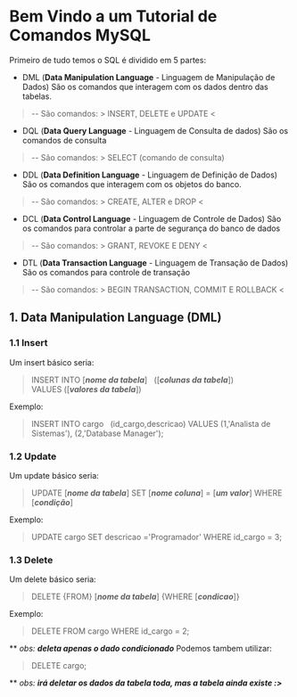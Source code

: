 
# Bem Vindo a um Tutorial de Comandos MySQL

Primeiro de tudo temos o SQL é dividido em 5 partes:

- DML (**Data Manipulation Language** - Linguagem de Manipulação de Dados)  São os comandos que interagem com os dados dentro das tabelas.
>-- São comandos: > INSERT, DELETE e UPDATE <
- DQL (**Data Query Language** - Linguagem de Consulta de dados) São os comandos de consulta
>-- São comandos: > SELECT (comando de consulta)
- DDL (**Data Definition Language** - Linguagem de Definição de Dados)  São os comandos que interagem com os objetos do banco.
>-- São comandos: > CREATE, ALTER e DROP <
- DCL (**Data Control Language** - Linguagem de Controle de Dados) São os comandos para controlar a parte de segurança do banco de dados
>-- São comandos: > GRANT, REVOKE E DENY <
- DTL (**Data Transaction Language** - Linguagem de Transação de Dados) São os comandos para controle de transação
>-- São comandos: > BEGIN TRANSACTION, COMMIT E ROLLBACK <

## 1. Data Manipulation Language (DML)

### **1.1 Insert**
Um insert básico seria:

>INSERT INTO [***nome da tabela***] &nbsp;  ([***colunas da tabela***]) \
>VALUES ([***valores da tabela***])

Exemplo:
>INSERT INTO cargo &nbsp; (id_cargo,descricao)
	    VALUES (1,'Analista de Sistemas'),
		               (2,'Database Manager');

### **1.2 Update**
 Um update básico seria:
>UPDATE [***nome da tabela***] 
	  SET [***nome coluna***] = [***um valor***] 
	  WHERE [***condição***]

Exemplo:
> UPDATE cargo 
	      SET descricao ='Programador'
 	      WHERE id_cargo = 3;

###  **1.3 Delete**
Um delete básico seria:
>DELETE {FROM} [***nome da tabela***]
           {WHERE [***condicao***]}

Exemplo:
> DELETE FROM cargo 
	       WHERE id_cargo = 2; 

** *obs: **deleta apenas o dado condicionado***
Podemos tambem utilizar:
>DELETE cargo;

** *obs: **irá deletar os dados da tabela toda, mas a tabela ainda existe :>***
